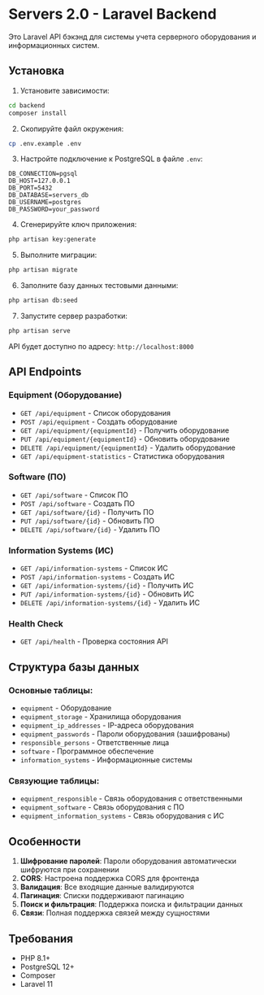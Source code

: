 # Servers 2.0 - Laravel Backend

Это Laravel API бэкэнд для системы учета серверного оборудования и информационных систем.

## Установка

1. Установите зависимости:
```bash
cd backend
composer install
```

2. Скопируйте файл окружения:
```bash
cp .env.example .env
```

3. Настройте подключение к PostgreSQL в файле `.env`:
```
DB_CONNECTION=pgsql
DB_HOST=127.0.0.1
DB_PORT=5432
DB_DATABASE=servers_db
DB_USERNAME=postgres
DB_PASSWORD=your_password
```

4. Сгенерируйте ключ приложения:
```bash
php artisan key:generate
```

5. Выполните миграции:
```bash
php artisan migrate
```

6. Заполните базу данных тестовыми данными:
```bash
php artisan db:seed
```

7. Запустите сервер разработки:
```bash
php artisan serve
```

API будет доступно по адресу: `http://localhost:8000`

## API Endpoints

### Equipment (Оборудование)
- `GET /api/equipment` - Список оборудования
- `POST /api/equipment` - Создать оборудование
- `GET /api/equipment/{equipmentId}` - Получить оборудование
- `PUT /api/equipment/{equipmentId}` - Обновить оборудование
- `DELETE /api/equipment/{equipmentId}` - Удалить оборудование
- `GET /api/equipment-statistics` - Статистика оборудования

### Software (ПО)
- `GET /api/software` - Список ПО
- `POST /api/software` - Создать ПО
- `GET /api/software/{id}` - Получить ПО
- `PUT /api/software/{id}` - Обновить ПО
- `DELETE /api/software/{id}` - Удалить ПО

### Information Systems (ИС)
- `GET /api/information-systems` - Список ИС
- `POST /api/information-systems` - Создать ИС
- `GET /api/information-systems/{id}` - Получить ИС
- `PUT /api/information-systems/{id}` - Обновить ИС
- `DELETE /api/information-systems/{id}` - Удалить ИС

### Health Check
- `GET /api/health` - Проверка состояния API

## Структура базы данных

### Основные таблицы:
- `equipment` - Оборудование
- `equipment_storage` - Хранилища оборудования
- `equipment_ip_addresses` - IP-адреса оборудования
- `equipment_passwords` - Пароли оборудования (зашифрованы)
- `responsible_persons` - Ответственные лица
- `software` - Программное обеспечение
- `information_systems` - Информационные системы

### Связующие таблицы:
- `equipment_responsible` - Связь оборудования с ответственными
- `equipment_software` - Связь оборудования с ПО
- `equipment_information_systems` - Связь оборудования с ИС

## Особенности

1. **Шифрование паролей**: Пароли оборудования автоматически шифруются при сохранении
2. **CORS**: Настроена поддержка CORS для фронтенда
3. **Валидация**: Все входящие данные валидируются
4. **Пагинация**: Списки поддерживают пагинацию
5. **Поиск и фильтрация**: Поддержка поиска и фильтрации данных
6. **Связи**: Полная поддержка связей между сущностями

## Требования

- PHP 8.1+
- PostgreSQL 12+
- Composer
- Laravel 11
